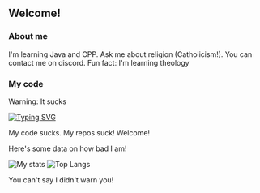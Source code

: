 ## Welcome!

<!--
**eliasoberholtz/eliasoberholtz** is a ✨ _special_ ✨ repository because its `README.md` (this file) appears on your GitHub profile.

Here are some ideas to get you started:

- 🔭 I’m currently working on ...
- 🌱 I’m currently learning ...
- 👯 I’m looking to collaborate on ...
- 🤔 I’m looking for help with ...
- 💬 Ask me about ...
- 📫 How to reach me: ...
- 😄 Pronouns: ...
- ⚡ Fun fact: ...
-->

### About me

I'm learning Java and CPP. Ask me about religion (Catholicism!). You can contact me on discord. Fun fact: I'm learning theology

### My code

Warning: It sucks

[![Typing SVG](https://readme-typing-svg.demolab.com?font=Fira+Code&pause=1000&width=435&lines=I+suck+at+coding+%3AD)](https://git.io/typing-svg)

My code sucks. My repos suck! Welcome!

Here's some data on how bad I am!

![My stats](https://github-readme-stats.vercel.app/api?username=eliasoberholtz&show_icons=true) ![Top Langs](https://github-readme-stats.vercel.app/api/top-langs/?username=eliasoberholtz)

You can't say I didn't warn you!
